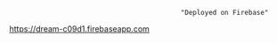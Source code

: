                                                "Deployed on Firebase"


https://dream-c09d1.firebaseapp.com
